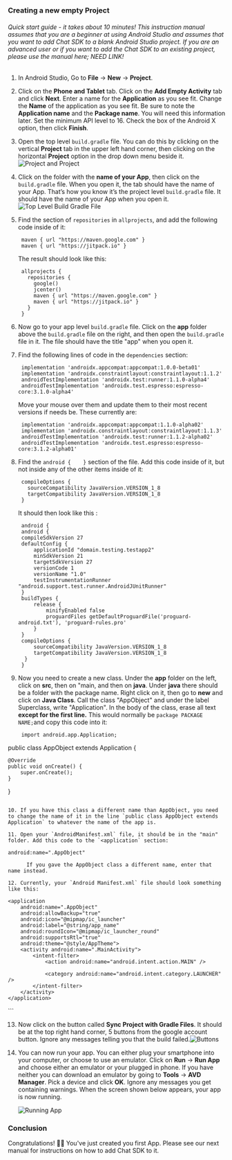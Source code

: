 ### Creating a new empty Project

###### Quick start guide - it takes about 10 minutes! This instruction manual assumes that you are a beginner at using Android Studio and assumes that you want to add Chat SDK to a blank Android Studio project. If you are an advanced user or if you want to add the Chat SDK to an existing project, please use the manual here; NEED LINK!

1. In Android Studio, Go to **File** -> **New** -> **Project**.

2. Click on the **Phone and Tablet** tab. Click on the **Add Empty Activity** tab and click **Next**. Enter a name for the **Application** as you see fit. Change the **Name** of the application as you see fit. Be sure to note the **Application name** and the **Package name**. You will need this information later. Set the minimum API level to 16. Check the box of the Android X option, then click **Finish**.

3. Open the top level `build.gradle` file. You can do this by clicking on the vertical **Project** tab in the upper left hand corner, then clicking on the horizontal **Project** option in the drop down menu beside it. ![Project and Project](https://github.com/thecmart/manuals/blob/Updates/Images/Project%20and%20Project.png)

4. Click on the folder with the **name of your App**, then click on the `build.gradle` file. When you open it, the tab should have the name of your App. That’s how you know it’s the project level `build.gradle` file. It should have the name of your App when you open it. ![Top Level Build Gradle File](https://github.com/thecmart/manuals/blob/Updates/Images/Top%20Level%20Build%20Gradle%20File.png)

5. Find the section of `repositories` in `allprojects`, and add the following code inside of it:

   ```
    maven { url "https://maven.google.com" }
    maven { url "https://jitpack.io" }
   ```

   The result should look like this:
   ```
    allprojects {
      repositories {
        google()
        jcenter()
        maven { url "https://maven.google.com" }
        maven { url "https://jitpack.io" }
      }
    }
   ```

6. Now go to your app level `build.gradle` file. Click on the **app** folder above the ``build.gradle`` file on the right, and then open the `build.gradle` file in it. The file should have the title "app" when you open it.

7. Find the following lines of code in the `dependencies` section: 
      ```
       implementation 'androidx.appcompat:appcompat:1.0.0-beta01'
       implementation 'androidx.constraintlayout:constraintlayout:1.1.2'
       androidTestImplementation 'androidx.test:runner:1.1.0-alpha4'
       androidTestImplementation 'androidx.test.espresso:espresso-core:3.1.0-alpha4'
      ```
      Move your mouse over them and update them to their most recent versions if needs be. These currently are:

      ```
       implementation 'androidx.appcompat:appcompat:1.1.0-alpha02'
       implementation 'androidx.constraintlayout:constraintlayout:1.1.3'
       androidTestImplementation 'androidx.test:runner:1.1.2-alpha02'
       androidTestImplementation 'androidx.test.espresso:espresso-core:3.1.2-alpha01'
      ```

8. Find the `android {    }` section of the file. Add this code inside of it, but not inside any of the other items inside of it:

   ```
    compileOptions {
      sourceCompatibility JavaVersion.VERSION_1_8
      targetCompatibility JavaVersion.VERSION_1_8
    }
   ```

   It should then look like this :

   ```
    android {
    android {
    compileSdkVersion 27
    defaultConfig {
        applicationId "domain.testing.testapp2"
        minSdkVersion 21
        targetSdkVersion 27
        versionCode 1
        versionName "1.0"
        testInstrumentationRunner             "android.support.test.runner.AndroidJUnitRunner"
    }
    buildTypes {
        release {
            minifyEnabled false
            proguardFiles getDefaultProguardFile('proguard-android.txt'), 'proguard-rules.pro'
        }
    }
    compileOptions {
        sourceCompatibility JavaVersion.VERSION_1_8
        targetCompatibility JavaVersion.VERSION_1_8
     }
    }
   ```

9. Now you need to create a new class. Under the **app** folder on the left, click on **src**, then on "main, and then on **java**. Under **java** there should  be a folder with the package name. Right click on it, then go to **new** and click on **Java Class**. Call the class "AppObject" and under the label Superclass, write "Application". In the body of the class, erase all text **except for the first line.** This would normally be `package PACKAGE NAME;`and copy this code into it:

   ```
    import android.app.Application;

public class AppObject extends Application {

    @Override
    public void onCreate() {
        super.onCreate();
    }
}
   ```

10. If you have this class a different name than AppObject, you need to change the name of it in the line `public class AppObject extends Application` to whatever the name of the app is.

11. Open your `AndroidManifest.xml` file, it should be in the "main" folder. Add this code to the `<application` section:

   ```
    android:name=".AppObject"
   ```
​      If you gave the AppObject class a different name, enter that name instead.

12. Currently, your `Android Manifest.xml` file should look something like this: 

   ```
<?xml version="1.0" encoding="utf-8"?>
<manifest xmlns:android="http://schemas.android.com/apk/res/android"
    package="com.example.emptyapplication">

    <application
        android:name=".AppObject"
        android:allowBackup="true"
        android:icon="@mipmap/ic_launcher"
        android:label="@string/app_name"
        android:roundIcon="@mipmap/ic_launcher_round"
        android:supportsRtl="true"
        android:theme="@style/AppTheme">
        <activity android:name=".MainActivity">
            <intent-filter>
                <action android:name="android.intent.action.MAIN" />

                <category android:name="android.intent.category.LAUNCHER" />
            </intent-filter>
        </activity>
    </application>

</manifest>
   ```

13. Now click on the button called **Sync Project with Gradle Files**. It should be at the top right hand corner, 5 buttons from the google account button. Ignore any messages telling you that the build failed.![Buttons](https://github.com/thecmart/manuals/blob/Updates/Images/Buttons2.png)

14. You can now run your app. You can either plug your smartphone into your computer, or choose to use an emulator. Click on **Run** -> **Run App** and choose either an emulator or your plugged in phone. If you have neither you can download an emulator by going to **Tools** -> **AVD Manager**. Pick a device and click **OK**. Ignore any messages you get containing warnings. When the screen shown below appears, your app is now running.

     ![Running App](https://github.com/thecmart/manuals/blob/Updates/Images/Running%20App.png)

### Conclusion

Congratulations! 🎉🎉 You've just created you first App. Please see our next manual for instructions on how to add Chat SDK to it.
